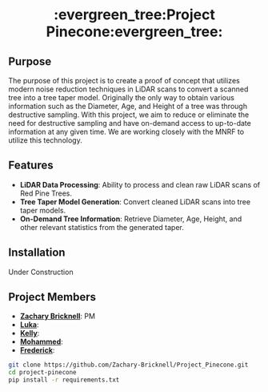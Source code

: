 <h1 align="center">
  :evergreen_tree:Project Pinecone:evergreen_tree:
</h1>

## Purpose
The purpose of this project is to create a proof of concept that utilizes modern noise reduction techniques in LiDAR scans to convert a scanned tree into a tree taper model.
Originally the only way to obtain various information such as the Diameter, Age, and Height of a tree was through destructive sampling. With this project, we aim to reduce or
eliminate the need for destructive sampling and have on-demand access to up-to-date information at any given time. We are working closely with the MNRF to utilize this technology.

## Features
- **LiDAR Data Processing**: Ability to process and clean raw LiDAR scans of Red Pine Trees.
- **Tree Taper Model Generation**: Convert cleaned LiDAR scans into tree taper models.
- **On-Demand Tree Information**: Retrieve Diameter, Age, Height, and other relevant statistics from the generated taper.

## Installation
Under Construction

## Project Members

- **[Zachary Bricknell](https://github.com/Zachary-Bricknell)**: PM
- **[Luka](https://github.com/luka)**: 
- **[Kelly](https://github.com/kelly)**: 
- **[Mohammed](https://github.com/Mohammed)**: 
- **[Frederick](https://github.com/Frederick)**: 

```bash
git clone https://github.com/Zachary-Bricknell/Project_Pinecone.git
cd project-pinecone
pip install -r requirements.txt

